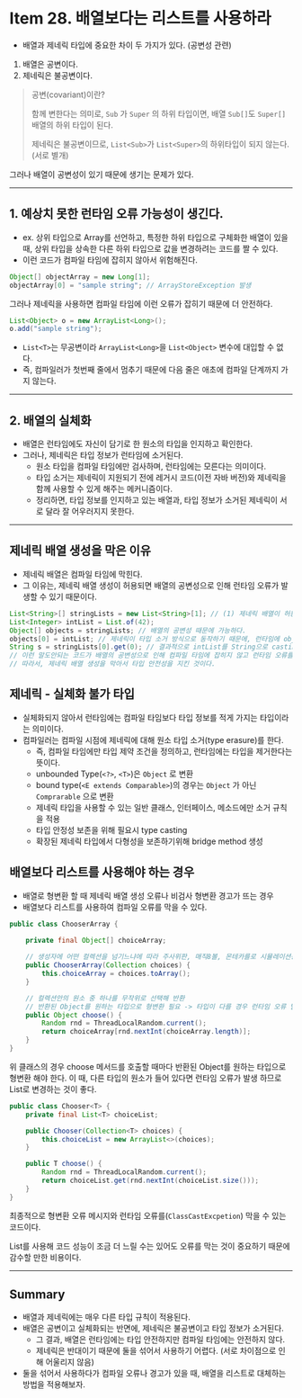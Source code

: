 # Item 28. 배열보다는 리스트를 사용하라
- 배열과 제네릭 타입에 중요한 차이 두 가지가 있다. (공변성 관련)


1. 배열은 공변이다.
2. 제네릭은 불공변이다.

> 공변(covariant)이란?
> 
> 함께 변한다는 의미로, `Sub` 가 `Super` 의 하위 타입이면, 배열 `Sub[]`도 `Super[]` 배열의 하위 타입이 된다.
> 
> 제네릭은 불공변이므로, `List<Sub>`가 `List<Super>`의 하위타입이 되지 않는다. (서로 별개)
>

그러나 배열이 공변성이 있기 때문에 생기는 문제가 있다.

---
## 1. 예상치 못한 런타임 오류 가능성이 생긴다.
- ex. 상위 타입으로 Array를 선언하고, 특정한 하위 타입으로 구체화한 배열이 있을 때, 상위 타입을 상속한 다른 하위 타입으로 값을 변경하려는 코드를 짤 수 있다.
- 이런 코드가 컴파일 타임에 잡히지 않아서 위험해진다.


```java
Object[] objectArray = new Long[1];
objectArray[0] = "sample string"; // ArrayStoreException 발생
```


그러나 제네릭을 사용하면 컴파일 타임에 이런 오류가 잡히기 때문에 더 안전하다.


```java
List<Object> o = new ArrayList<Long>();
o.add("sample string");
```


- `List<T>`는 무공변이라 `ArrayList<Long>`을 `List<Object>` 변수에 대입할 수 없다.
- 즉, 컴파일러가 첫번째 줄에서 멈추기 때문에 다음 줄은 애초에 컴파일 단계까지 가지 않는다.


---
## 2. 배열의 실체화
- 배열은 런타임에도 자신이 담기로 한 원소의 타입을 인지하고 확인한다.
- 그러나, 제네릭은 타입 정보가 런타임에 소거된다.
  - 원소 타입을 컴파일 타임에만 검사하며, 런타임에는 모른다는 의미이다.
  - 타입 소거는 제네릭이 지원되기 전에 레거시 코드(이전 자바 버전)와 제네릭을 함께 사용할 수 있게 해주는 메커니즘이다.
  - 정리하면, 타입 정보를 인지하고 있는 배열과, 타입 정보가 소거된 제네릭이 서로 달라 잘 어우러지지 못한다.


---
## 제네릭 배열 생성을 막은 이유
- 제네릭 배열은 컴파일 타임에 막힌다.
- 그 이유는, 제네릭 배열 생성이 허용되면 배열의 공변성으로 인해 런타임 오류가 발생할 수 있기 때문이다.


```java
List<String>[] stringLists = new List<String>[1]; // (1) 제네릭 배열이 허용된다고 가정하자.
List<Integer> intList = List.of(42);
Object[] objects = stringLists; // 배열의 공변성 때문에 가능하다.
objects[0] = intList; // 제네릭이 타입 소거 방식으로 동작하기 때문에, 런타임에 object 밑에 List[] 할당이 가능해진다.
String s = stringLists[0].get(0); // 결과적으로 intList를 String으로 casting 하려고 시도
// 이런 말도안되는 코드가 배열의 공변성으로 인해 컴파일 타임에 잡히지 않고 런타임 오류를 낼 수 있다.
// 따라서, 제네릭 배열 생성을 막아서 타입 안전성을 지킨 것이다.
```


## 제네릭 - 실체화 불가 타입
- 실체화되지 않아서 런타임에는 컴파일 타임보다 타입 정보를 적게 가지는 타입이라는 의미이다. 
- 컴파일러는 컴파일 시점에 제네릭에 대해 원소 타입 소거(type erasure)를 한다.
  - 즉, 컴파일 타임에만 타입 제약 조건을 정의하고, 런타임에는 타입을 제거한다는 뜻이다.
  - unbounded Type(`<?>`, `<T>`)은 `Object` 로 변환 
  - bound type(`<E extends Comparable>`)의 경우는 `Object` 가 아닌 `Comprarable` 으로 변환 
  - 제네릭 타입을 사용할 수 있는 일반 클래스, 인터페이스, 메소드에만 소거 규칙을 적용 
  - 타입 안정성 보존을 위해 필요시 type casting 
  - 확장된 제네릭 타입에서 다형성을 보존하기위해 bridge method 생성


## 배열보다 리스트를 사용해야 하는 경우
- 배열로 형변환 할 때 제네릭 배열 생성 오류나 비검사 형변환 경고가 뜨는 경우
- 배열보다 리스트를 사용하여 컴파일 오류를 막을 수 있다.


```java
public class ChooserArray {

    private final Object[] choiceArray;
    
    // 생성자에 어떤 컬렉션을 넘기느냐에 따라 주사위판, 매직8볼, 몬테카를로 시뮬레이션용으로 활용 가능
    public ChooserArray(Collection choices) {
        this.choiceArray = choices.toArray();
    }

    // 컬렉션안의 원소 중 하나를 무작위로 선택해 반환
    // 반환된 Object를 원하는 타입으로 형변환 필요 -> 타입이 다를 경우 런타임 오류 발생
    public Object choose() {
        Random rnd = ThreadLocalRandom.current();
        return choiceArray[rnd.nextInt(choiceArray.length)];
    }
}
```

위 클래스의 경우 choose 메서드를 호출할 때마다 반환된 Object를 원하는 타입으로 형변환 해야 한다.
이 때, 다른 타입의 원소가 들어 있다면 런타임 오류가 발생 하므로 List로 변경하는 것이 좋다.


```java
public class Chooser<T> {
    private final List<T> choiceList;

    public Chooser(Collection<T> choices) {
        this.choiceList = new ArrayList<>(choices);
    }

    public T choose() {
        Random rnd = ThreadLocalRandom.current();
        return choiceList.get(rnd.nextInt(choiceList.size()));
    }
}
```


최종적으로 형변환 오류 메시지와 런타임 오류를(`ClassCastExcpetion`) 막을 수 있는 코드이다.


List를 사용해 코드 성능이 조금 더 느릴 수는 있어도 오류를 막는 것이 중요하기 때문에 감수할 만한 비용이다.


---
## Summary
- 배열과 제네릭에는 매우 다른 타입 규칙이 적용된다.
- 배열은 공변이고 실체화되는 반면에, 제네릭은 불공변이고 타입 정보가 소거된다.
  - 그 결과, 배열은 런타임에는 타입 안전하지만 컴파일 타임에는 안전하지 않다.
  - 제네릭은 반대이기 때문에 둘을 섞어서 사용하기 어렵다. (서로 차이점으로 인해 어울리지 않음)
- 둘을 섞어서 사용하다가 컴파일 오류나 경고가 있을 때, 배열을 리스트로 대체하는 방법을 적용해보자.
